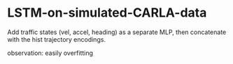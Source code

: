 # LSTM-on-simulated-CARLA-data

Add traffic states (vel, accel, heading) as a separate MLP, then concatenate with the hist trajectory encodings.

observation: easily overfitting
